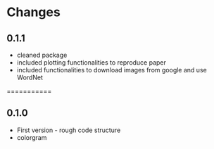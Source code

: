 Changes
===========

## 0.1.1

* cleaned package
* included plotting functionalities to reproduce paper
* included functionalities to download images from google and use WordNet

===========

## 0.1.0

* First version - rough code structure
* colorgram
